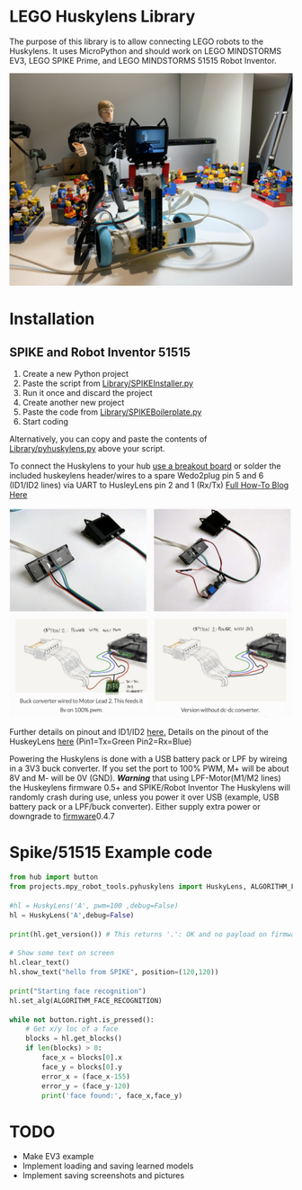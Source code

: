 # LEGO Huskylens Library
The purpose of this library is to allow connecting LEGO robots to the Huskylens. 
It uses MicroPython and should work on LEGO MINDSTORMS EV3, LEGO SPIKE Prime, and LEGO MINDSTORMS 51515 Robot Inventor.

![Huskylens with LEGO SPIKE Prime](huskylens_lego.jpg)

# Installation

## SPIKE and Robot Inventor 51515
   1. Create a new Python project
   2. Paste the script from [Library/SPIKEInstaller.py](https://github.com/antonvh/LEGO-HuskyLenslib/blob/master/Library/SPIKEInstaller.py)
   3. Run it once and discard the project
   4. Create another new project
   5. Paste the code from [Library/SPIKEBoilerplate.py](https://github.com/antonvh/LEGO-HuskyLenslib/blob/master/Library/SPIKEBoilerplate.py)
   6. Start coding

Alternatively, you can copy and paste the contents of [Library/pyhuskylens.py](Library/pyhuskylens.py) above your script.

To connect the Huskylens to your hub [use a breakout board](https://antonsmindstorms.com/product/uart-breakout-board-for-spike-and-ev3-openmv-compatible/) or solder the included huskeylens header/wires to a spare Wedo2plug pin 5 and 6 (ID1/ID2 lines) via UART to HusleyLens pin 2 and 1 (Rx/Tx) [Full How-To Blog Here](https://antonsmindstorms.com/2021/10/17/how-to-use-the-huskylens-with-lego-spike-prime-or-robot-inventor/)

![Board](board.jpg)![Conection](connections.jpg)

Further details on pinout and ID1/ID2 [here.](https://www.philohome.com/wedo2reverse/connect.htm) Details on the pinout of the HuskeyLens [here](https://wiki.dfrobot.com/HUSKYLENS_V1.0_SKU_SEN0305_SEN0336#target_3) (Pin1=Tx=Green Pin2=Rx=Blue)

Powering the Huskylens is done with a USB battery pack or LPF by wireing in a 3V3 buck converter. If you set the port to 100% PWM, M+ will be about 8V and M- will be 0V (GND). ***Warning*** that using LPF-Motor(M1/M2 lines) the Huskeylens firmware 0.5+ and SPIKE/Robot Inventor The Huskylens will randomly crash during use, unless you power it over USB (example, USB battery pack or a LPF/buck converter). Either supply extra power or downgrade to [firmware](https://github.com/HuskyLens/HUSKYLENSUploader)0.4.7

# Spike/51515 Example code
``` python
from hub import button
from projects.mpy_robot_tools.pyhuskylens import HuskyLens, ALGORITHM_FACE_RECOGNITION

#hl = HuskyLens('A', pwm=100 ,debug=False)
hl = HuskyLens('A',debug=False)

print(hl.get_version()) # This returns '.': OK and no payload on firmware < 0.5.1 > may not work

# Show some text on screen
hl.clear_text()
hl.show_text("hello from SPIKE", position=(120,120))

print("Starting face recognition")
hl.set_alg(ALGORITHM_FACE_RECOGNITION)

while not button.right.is_pressed():
    # Get x/y loc of a face
    blocks = hl.get_blocks()
    if len(blocks) > 0:
        face_x = blocks[0].x
        face_y = blocks[0].y
        error_x = (face_x-155)
        error_y = (face_y-120)
        print('face found:', face_x,face_y)

```

# TODO
- Make EV3 example
- Implement loading and saving learned models
- Implement saving screenshots and pictures
